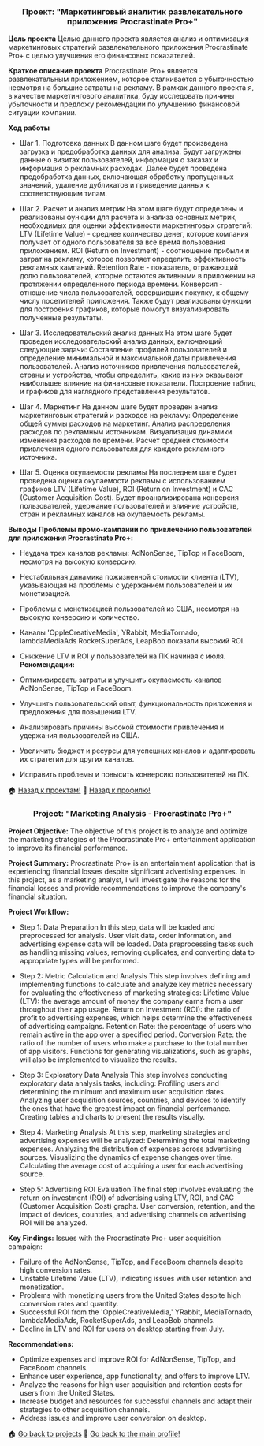 <h3 align="center">Проект: "Маркетинговый аналитик развлекательного приложения Procrastinate Pro+"</h3>

**Цель проекта**
Целью данного проекта является анализ и оптимизация маркетинговых стратегий развлекательного приложения Procrastinate Pro+ с целью улучшения его финансовых показателей.

**Краткое описание проекта**
Procrastinate Pro+ является развлекательным приложением, которое сталкивается с убыточностью несмотря на большие затраты на рекламу. В рамках данного проекта я, в качестве маркетингового аналитика, буду исследовать причины убыточности и предложу рекомендации по улучшению финансовой ситуации компании.

**Ход работы**

-  Шаг 1. Подготовка данных
В данном шаге будет произведена загрузка и предобработка данных для анализа. Будут загружены данные о визитах пользователей, информация о заказах и информация о рекламных расходах. Далее будет проведена предобработка данных, включающая обработку пропущенных значений, удаление дубликатов и приведение данных к соответствующим типам.

- Шаг 2. Расчет и анализ метрик
На этом шаге будут определены и реализованы функции для расчета и анализа основных метрик, необходимых для оценки эффективности маркетинговых стратегий:
LTV (Lifetime Value) - среднее количество денег, которое компания получает от одного пользователя за все время пользования приложением.
ROI (Return on Investment) - соотношение прибыли и затрат на рекламу, которое позволяет определить эффективность рекламных кампаний.
Retention Rate - показатель, отражающий долю пользователей, которые остаются активными в приложении на протяжении определенного периода времени.
Конверсия - отношение числа пользователей, совершивших покупку, к общему числу посетителей приложения.
Также будут реализованы функции для построения графиков, которые помогут визуализировать полученные результаты.
- Шаг 3. Исследовательский анализ данных
На этом шаге будет проведен исследовательский анализ данных, включающий следующие задачи:
Составление профилей пользователей и определение минимальной и максимальной даты привлечения пользователей.
Анализ источников привлечения пользователей, страны и устройства, чтобы определить, какие из них оказывают наибольшее влияние на финансовые показатели.
Построение таблиц и графиков для наглядного представления результатов.
- Шаг 4. Маркетинг
На данном шаге будет проведен анализ маркетинговых стратегий и расходов на рекламу:
Определение общей суммы расходов на маркетинг.
Анализ распределения расходов по рекламным источникам.
Визуализация динамики изменения расходов по времени.
Расчет средней стоимости привлечения одного пользователя для каждого рекламного источника.
- Шаг 5. Оценка окупаемости рекламы
На последнем шаге будет проведена оценка окупаемости рекламы с использованием графиков LTV (Lifetime Value), ROI (Return on Investment) и CAC (Customer Acquisition Cost). Будет проанализирована конверсия пользователей, удержание пользователей и влияние устройств, стран и рекламных каналов на окупаемость рекламы.

**Выводы**
**Проблемы промо-кампании по привлечению пользователей для приложения Procrastinate Pro+:**

- Неудача трех каналов рекламы: AdNonSense, TipTop и FaceBoom, несмотря на высокую конверсию.
- Нестабильная динамика пожизненной стоимости клиента (LTV), указывающая на проблемы с удержанием пользователей и их монетизацией.
- Проблемы с монетизацией пользователей из США, несмотря на высокую конверсию и количество.
- Каналы 'OppleCreativeMedia', YRabbit, MediaTornado, lambdaMediaAds RocketSuperAds, LeapBob показали высокий ROI.
- Снижение LTV и ROI у пользователей на ПК начиная с июля.
**Рекомендации:**

- Оптимизировать затраты и улучшить окупаемость каналов AdNonSense, TipTop и FaceBoom.
- Улучшить пользовательский опыт, функциональность приложения и предложения для повышения LTV.
- Анализировать причины высокой стоимости привлечения и удержания пользователей из США.
- Увеличить бюджет и ресурсы для успешных каналов и адаптировать их стратегии для других каналов.
- Исправить проблемы и повысить конверсию пользователей на ПК.

🏠  <a href="https://github.com/MalykhinViktor/Yandex_praktikum" target="_blank">Назад к проектам!</a>
:office:  <a href="https://github.com/MalykhinViktor" target="_blank">Назад к профилю!</a>

<h3 align="center">Project: "Marketing Analysis - Procrastinate Pro+"</h3>

**Project Objective:** The objective of this project is to analyze and optimize the marketing strategies of the Procrastinate Pro+ entertainment application to improve its financial performance.

**Project Summary:** Procrastinate Pro+ is an entertainment application that is experiencing financial losses despite significant advertising expenses. In this project, as a marketing analyst, I will investigate the reasons for the financial losses and provide recommendations to improve the company's financial situation.

**Project Workflow:**

- Step 1: Data Preparation
In this step, data will be loaded and preprocessed for analysis. User visit data, order information, and advertising expense data will be loaded. Data preprocessing tasks such as handling missing values, removing duplicates, and converting data to appropriate types will be performed.

- Step 2: Metric Calculation and Analysis
This step involves defining and implementing functions to calculate and analyze key metrics necessary for evaluating the effectiveness of marketing strategies:
Lifetime Value (LTV): the average amount of money the company earns from a user throughout their app usage.
Return on Investment (ROI): the ratio of profit to advertising expenses, which helps determine the effectiveness of advertising campaigns.
Retention Rate: the percentage of users who remain active in the app over a specified period.
Conversion Rate: the ratio of the number of users who make a purchase to the total number of app visitors.
Functions for generating visualizations, such as graphs, will also be implemented to visualize the results.

- Step 3: Exploratory Data Analysis
This step involves conducting exploratory data analysis tasks, including:
Profiling users and determining the minimum and maximum user acquisition dates.
Analyzing user acquisition sources, countries, and devices to identify the ones that have the greatest impact on financial performance.
Creating tables and charts to present the results visually.

- Step 4: Marketing Analysis
At this step, marketing strategies and advertising expenses will be analyzed:
Determining the total marketing expenses.
Analyzing the distribution of expenses across advertising sources.
Visualizing the dynamics of expense changes over time.
Calculating the average cost of acquiring a user for each advertising source.

- Step 5: Advertising ROI Evaluation
The final step involves evaluating the return on investment (ROI) of advertising using LTV, ROI, and CAC (Customer Acquisition Cost) graphs. User conversion, retention, and the impact of devices, countries, and advertising channels on advertising ROI will be analyzed.

**Key Findings:**
Issues with the Procrastinate Pro+ user acquisition campaign:

- Failure of the AdNonSense, TipTop, and FaceBoom channels despite high conversion rates.
- Unstable Lifetime Value (LTV), indicating issues with user retention and monetization.
- Problems with monetizing users from the United States despite high conversion rates and quantity.
- Successful ROI from the 'OppleCreativeMedia,' YRabbit, MediaTornado, lambdaMediaAds, RocketSuperAds, and LeapBob channels.
- Decline in LTV and ROI for users on desktop starting from July.

**Recommendations:**

- Optimize expenses and improve ROI for AdNonSense, TipTop, and FaceBoom channels.
- Enhance user experience, app functionality, and offers to improve LTV.
- Analyze the reasons for high user acquisition and retention costs for users from the United States.
- Increase budget and resources for successful channels and adapt their strategies to other acquisition channels.
- Address issues and improve user conversion on desktop.




🏠  <a href="https://github.com/MalykhinViktor/Yandex_praktikum" target="_blank">Go back to projects</a>
:office:  <a href="https://github.com/MalykhinViktor" target="_blank"> Go back to the main profile!</a>


